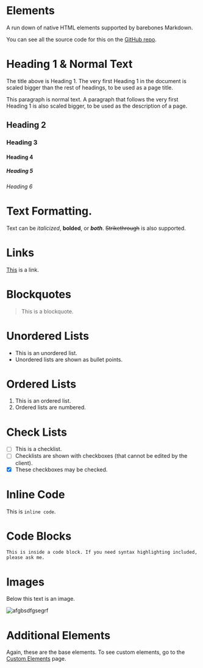 # Elements

A run down of native HTML elements supported by barebones Markdown.

You can see all the source code for this on the [GitHub repo](https://github.com/RealSGII2/wise-software-docs-storage/blob/main/enterprise/markdown/elements.md).

# Heading 1 & Normal Text

The title above is Heading 1. The very first Heading 1 in the document is scaled bigger than the rest of headings, to be used as a page title.

This paragraph is normal text. A paragraph that follows the very first Heading 1 is also scaled bigger, to be used as the description of a page.

## Heading 2

### Heading 3

#### Heading 4

##### Heading 5

###### Heading 6

# Text Formatting.

Text can be *italicized*, **bolded**, or ***both***. ~~Strikethrough~~ is also supported.

# Links

[This](https://google.com/) is a link.

# Blockquotes

> This is a blockquote.

# Unordered Lists

- This is an unordered list.
- Unordered lists are shown as bullet points.

# Ordered Lists

1. This is an ordered list.
2. Ordered lists are numbered.

# Check Lists
- [ ] This is a checklist.
- [ ] Checklists are shown with checkboxes (that cannot be edited by the client).
- [x] These checkboxes may be checked.

# Inline Code

This is `inline code`.

# Code Blocks

```
This is inside a code block. If you need syntax highlighting included, please ask me.
```

# Images

Below this text is an image.

![afgbsdfgsegrf](https://user-images.githubusercontent.com/41650610/209407968-e90619fa-a34c-47b4-8018-9d57e3b14535.png)

# Additional Elements

Again, these are the base elements. To see custom elements, go to the [Custom Elements](/enterprise/markdown/custom-elements) page.
